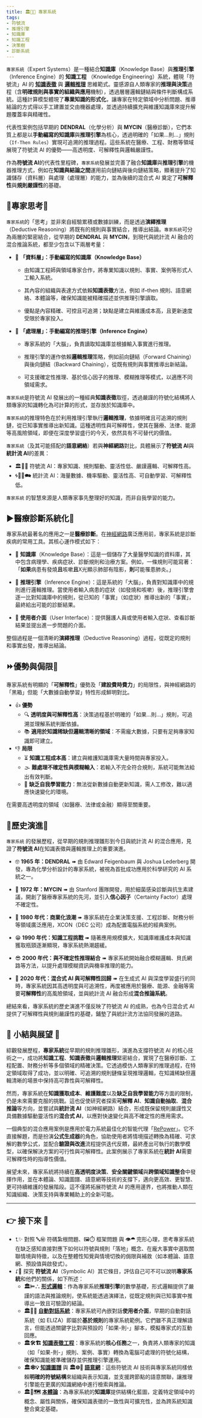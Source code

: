 ```yaml
---
title: 🏛️🎁🧠 專家系統 
tags:
- 符號流
- 推理引擎
- 知識庫
- 知識工程
- 決策樹
- 診斷系統
---
```

`專家系統`（Expert Systems）是一種結合**知識庫**（Knowledge Base）與**推理引擎**（Inference Engine）的 **知識工程** （Knowledge Engineering）系統，體現「符號流」AI 的 **[知識表徵](03-04-knowledge_representation.zh-hant)** 與 **[邏輯推理](03-01-formal_logic.zh-hant)** 思維範式。靈感源自人類專家的**推理與決策**過程（含**明確規則與事實的組織與應用**機制），透過層層邏輯鏈結與條件判斷構成系統。這種計算模型體現了**專業知識的形式化**，讓專家在特定領域中分析問題、推導結論的方式得以手工建置並交由機器處理，並透過持續擴充與維護知識庫來提升解題覆蓋率與精確性。

代表性案例包括早期的 **DENDRAL**（化學分析）與 **MYCIN**（醫療診斷），它們本質上都是以**手動編寫的知識庫**與**推理引擎**為核心，透過明確的「如果…則…」規則（`If-Then Rules`）實現可追溯的推理過程。這些系統在醫療、工程、財務等領域展現了符號流 AI 的優勢——高透明度、可解釋性與邏輯嚴謹性。

作為**符號流 AI**的代表性里程碑，`專家系統`發展並完善了融合**知識庫**與**推理引擎**的機器推理方式，例如在**知識與結論之間**運用前向鏈結與後向鏈結策略，顯著提升了知識儲存（資料層）與處理（處理層）的能力，並為後續的混合式 AI 奠定了**可解釋性**與**規則嚴謹性**的基礎。

## 🔼專家思考🤔

`專家系統`的「思考」並非來自經驗累積或數據訓練，而是透過**演繹推理**（Deductive Reasoning）將既有的規則與事實結合，推導出結論。`專家系統`可分為兩層的緊密結合，從早期的 **DENDRAL** 與 **MYCIN**，到現代與統計流 AI 融合的混合推論系統，都至少包含以下兩層考量：

- 📝 **「資料層」：手動編寫的知識庫（Knowledge Base）**
    
    - 由知識工程師與領域專家合作，將專業知識以規則、事實、案例等形式人工輸入系統。
        
    - 其內容的組織與表達方式依賴**知識表徵**方法，例如 if–then 規則、語意網絡、本體論等，確保知識能被精確描述並供推理引擎讀取。
        
    - 優點是內容精確、可控且可追溯；缺點是建立與維護成本高，且更新速度受限於專家投入。
        
- 🧠 **「處理層」：手動編寫的推理引擎（Inference Engine）**
    
    - 專家系統的「大腦」，負責讀取知識庫並根據輸入事實進行推理。
        
    - 推理引擎的運作依賴**邏輯推理**策略，例如前向鏈結（Forward Chaining）與後向鏈結（Backward Chaining），從既有規則與事實推導出新結論。
        
    - 可支援確定性推理、基於信心因子的推理、模糊推理等模式，以適應不同領域需求。
        

`專家系統`是符號流 AI 發展出的一種經典**知識表徵**取徑，透過嚴謹的符號化結構將人類專家的知識轉化為可計算的形式，並存放於知識庫中。

`專家系統`的推理特色在於利用推理引擎執行**邏輯推理**，依據明確且可追溯的規則鏈，從已知事實推導出新知識。這種透明性與可解釋性，使其在醫療、法律、能源等高風險領域，即便在深度學習盛行的今天，依然具有不可替代的價值。

`專家系統`（及其可能搭配的**語意網絡**）若與**神經網路**對比，具體展示了**符號流 AI**與**統計流 AI**的差異：

- 🏛️🤖💬 符號流 AI：專家知識、規則驅動、靈活性低、嚴謹邏輯、可解釋性高。    
- 🌀🧞‍♀️🗪 統計流 AI：海量數據、機率驅動、靈活性高、可自動學習、可解釋性低。    

`專家系統` 的智慧來源是人類專家事先整理好的知識，而非自我學習的能力。

## ▶️醫療診斷系統化🥸

專家系統最著名的應用之一是**醫療診斷**。在[神經網路](04-03-neural_networks.zh-hant)廣泛應用前，專家系統是診斷疾病的常用工具。其核心運作模式如下：

- 🎁 **知識庫**（Knowledge Base）：這是一個儲存了大量醫學知識的資料庫，其中包含病理學、疾病症狀、診斷規則和治療方案。例如，一條規則可能寫著：「**如果**病患有發燒**且**咳嗽**且**X光顯示肺部有陰影，**則**可能罹患肺炎。」
    
- 🧠 **推理引擎**（Inference Engine）：這是系統的「大腦」，負責對知識庫中的規則進行邏輯推理。當使用者輸入病患的症狀（如發燒和咳嗽）後，推理引擎會逐一比對知識庫中的規則，從已知的「事實」（如症狀）推導出新的「事實」，最終給出可能的診斷結果。
    
- 💬 **使用者介面**（User Interface）：提供醫護人員或使用者輸入症狀、查看診斷結果並提出進一步問題的介面。
    

整個過程是一個清晰的**演繹推理**（Deductive Reasoning）過程，從既定的規則和事實出發，推導出結論。

## ⏩優勢與侷限🧐

專家系統有明顯的「**可解釋性**」優勢及「**建設費時費力**」的局限性，與神經網路的「黑箱」但能「大數據自動學習」特性形成鮮明對比。

- 👍 **優勢**
	- 🔍 **透明度與可解釋性高**：決策過程基於明確的「如果...則...」規則，可追溯並理解系統判斷依據。
	- 📚 **適用於知識稀缺但邏輯清晰的領域**：不需龐大數據，只要有足夠專家知識即可建立。
- 👎 **局限**
	- ⏳ **知識工程成本高**：建立與維護知識庫需大量時間與專家投入。    
	- 🌫 **難處理不確定性與模糊輸入**：若輸入不完全符合規則，系統可能無法給出有效判斷。    
	- 🛑 **缺乏自我學習能力**：無法從新數據自動更新知識，需人工修改，難以適應快速變化的環境。


在需要高透明度的領域（如醫療、法律或金融）顯得至關重要。

## 🔄歷史演進🗿

`專家系統` 的發展歷程，從早期的規則推理雛形到今日與統計流 AI 的混合應用，見證了**符號流 AI**在知識表徵與邏輯推理上的重要演進。

- 🤓 **1965 年：DENDRAL** ➠ 由 Edward Feigenbaum 與 Joshua Lederberg 開發，專為化學分析設計的專家系統，被視為首批成功應用於科學研究的 AI 系統之一。
    
- 🤠 **1972 年：MYCIN** ➠ 由 Stanford 團隊開發，用於細菌感染診斷與抗生素建議，開創了醫療專家系統的先河，並引入**信心因子**（Certainty Factor）處理不確定性。
    
- 🥸 **1980 年代：商業化浪潮** ➠ 專家系統在企業決策支援、工程診斷、財務分析等領域廣泛應用，XCON（DEC 公司）成為配置電腦系統的經典案例。
    
- 😁 **1990 年代：知識工程挑戰** ➠ 隨著應用規模擴大，知識庫維護成本與知識獲取瓶頸逐漸顯現，專家系統熱潮趨緩。
    
- 😎 **2000 年代：與不確定性推理結合** ➠ 專家系統開始融合模糊邏輯、貝氏網路等方法，以提升處理模糊資訊與機率推理的能力。
    
- 🤗 **2020 年代：混合式 AI 與可解釋性回歸** ➠ 在生成式 AI 與深度學習盛行的同時，專家系統因其高透明度與可追溯性，再度被應用於醫療、能源、金融等需要**可解釋性**的高風險領域，並與統計流 AI 融合形成**混合推論系統**。

總結來看，專家系統的歷史演進不僅反映了符號流 AI 的成熟，也為今日混合式 AI 提供了可解釋性與規則嚴謹性的基礎，鋪墊了與統計流方法協同發展的道路。

## 🌴 小結與展望 🎍

綜觀發展歷程，**專家系統**從早期的規則推理雛形，演進為支撐符號流 AI 的核心技術之一，成功將**知識工程**、**知識表徵**與**邏輯推理**緊密結合，實現了在醫療診斷、工程配置、財務分析等多個領域的精確決策。它透過模仿人類專家的推理過程，在特定領域取得了成功，並以明確、可追溯的規則鏈條呈現推理邏輯，在知識稀缺但邏輯清晰的場景中保持高可靠性與可解釋性。

然而，專家系統在**知識獲取成本**、**維護難度**以及**缺乏自我學習能力**等方面的限制，仍是未來需要克服的挑戰。這也促使研究者探索**可解釋 AI**、**知識自動抽取**、**混合推論**等方向，並嘗試與**統計流 AI**（如神經網路）結合，形成既保留規則嚴謹性又具備數據驅動靈活性的**混合式 AI**，以應對快速變化與高不確定性的應用需求。

一個典型的混合應用案例是應用於電力系統最佳化的智能代理「[RePower](https://pmc.ncbi.nlm.nih.gov/articles/PMC12010440/)」。它不直接解題，而是扮演**公式生成器**的角色，協助使用者將情境描述轉換為精確、可求解的數學公式，並配合**驗證與改進**流程提供迭代反饋，最終產出可執行的數學模型，以確保解決方案的可行性與可解釋性。此案例展示了專家系統在**統計 AI**需要可解釋性時的指導性價值。

展望未來，專家系統將持續在**高透明度決策**、**安全關鍵領域**與**跨領域知識整合**中發揮作用，並在本體論、知識圖譜、語意網等技術的支撐下，邁向更高效、更智慧、更可持續維護的發展階段。這不僅將拓展符號流 AI 的應用邊界，也將推動人類在知識組織、決策支持與專業輔助上的全新可能。

***

## 👉 接下來 🪸

- ⮤✨ 對照 🔤㊙️ 符碼紮根問題、🖼️⏱️ 框架問題 與 👁️⯊ 完形心理，思考專家系統在缺乏感知直接對應下如何以符號與規則「落地」概念、在龐大事實中選取關聯情境與特徵，以及在整體性知覺與情境切換的侷限與補救（如本體論、語意網、預設值與啟發式）。
- ⮦🚦 探究 **符號流 AI**（Symbolic AI）其它條目，評估自己可不可以說明**專家系統**和他們的關係，如下所述：
	- **🏛️⊨∴ [形式邏輯](03-01-formal_logic.zh-hant)**：作為專家系統**推理引擎**的數學基礎，形式邏輯提供了嚴謹的語法與推論規則，使系統能透過演繹法，從既定規則與已知事實中推導出一致且可驗證的結論。
	- **🏛️🤖💬 [自動對話系統](03-02-automatic_dialogue_systems.zh-hant)**：專家系統可內嵌對話**使用者介面**，早期的自動對話系統（如 ELIZA）即屬於**基於規則**的專家系統範例。它們雖不真正理解語言，但能透過關鍵字比對與預設的「如果-則-」腳本，模擬專家式的互動回應。
	- **🏛️🛠️🏗️ [知識表徵工程](03-04-knowledge_representation.zh-hant)**：專家系統的**核心任務**之一，負責將人類專家的知識（如「如果-則-」規則、案例、事實）轉換為電腦可處理的符號化結構，確保知識能被準確儲存並供推理引擎運用。
	- **🏛️🕸💡 [知識圖譜](03-04-knowledge_representation.zh-hant)** 與 **🏛️🌐🔗 [語意網](03-06-semantic_web.zh-hant)**：這些符號流 AI 技術與專家系統同樣依賴**明確的符號結構**來組織與表示知識，並支援跨節點的語意關聯，讓推理引擎能在更廣的知識網絡中進行檢索與推論。
	- **🏛️🌌🗺️ [本體論](03-07-ontology.zh-hant)**：為專家系統的**知識庫**提供結構化藍圖，定義特定領域中的概念、屬性與關係，確保知識表徵的一致性與可擴充性，並為跨系統知識整合奠定基礎。
